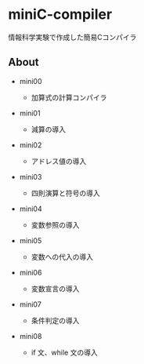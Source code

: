 # miniC-compiler
情報科学実験で作成した簡易Cコンパイラ

## About
- mini00

  - 加算式の計算コンパイラ

- mini01

  -  減算の導入
  
- mini02
  
  - アドレス値の導入
  
- mini03
  
  - 四則演算と符号の導入
  
- mini04

  - 変数参照の導入
  
- mini05

  - 変数への代入の導入
  
- mini06

  - 変数宣言の導入
  
- mini07 

  - 条件判定の導入 
  
- mini08

  -  if 文、while 文の導入


